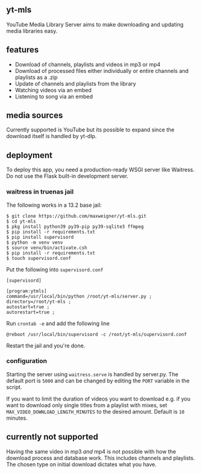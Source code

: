 ## yt-mls
YouTube Media Library Server aims to make downloading and updating media libraries easy.


## features
- Download of channels, playlists and videos in mp3 or mp4
- Download of processed files either individually or entire channels and playlists as a .zip
- Update of channels and playlists from the library
- Watching videos via an embed
- Listening to song via an embed

## media sources
Currently supported is YouTube but its possible to expand since the download itself is handled by yt-dlp.


## deployment
To deploy this app, you need a production-ready WSGI server like Waitress. Do not use the Flask built-in development server.


### waitress in truenas jail
The following works in a 13.2 base jail:
```
$ git clone https://github.com/maxweigner/yt-mls.git
$ cd yt-mls
$ pkg install python39 py39-pip py39-sqlite3 ffmpeg
$ pip install -r requirements.txt
$ pip install supervisord
$ python -m venv venv
$ source venv/bin/activate.csh
$ pip install -r requirements.txt
$ touch supervisord.conf
```
Put the following into `supervisord.conf`
```
[supervisord]

[program:ytmls]
command=/usr/local/bin/python /root/yt-mls/server.py ;
directory=/root/yt-mls ;
autostart=true ;
autorestart=true ;
```
Run `crontab -e` and add the following line
```
@reboot /usr/local/bin/supervisord -c /root/yt-mls/supervisord.conf
```
Restart the jail and you're done.


### configuration

Starting the server using `waitress.serve` is handled by server.py.
The default port is `5000` and can be changed by editing the `PORT` variable in the script. 

If you want to limit the duration of videos you want to download e.g. if you want to download only single titles from a playlist with mixes, set `MAX_VIDEO_DOWNLOAD_LENGTH_MINUTES` to the desired amount. Default is `10` minutes.


## currently not supported
Having the same video in mp3 _and_ mp4 is not possible with how the download process and database work. This includes channels and playlists. The chosen type on initial download dictates what you have.
